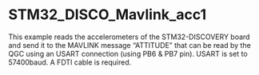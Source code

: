# STM32_DISCO_Mavlink_acc1
This example reads the accelerometers of the STM32-DISCOVERY board and send it to the MAVLINK message “ATTITUDE”
that can be read by the QGC using an USART connection (using PB6 & PB7 pin). 
USART is set to 57400baud. A FDTI cable is required.
